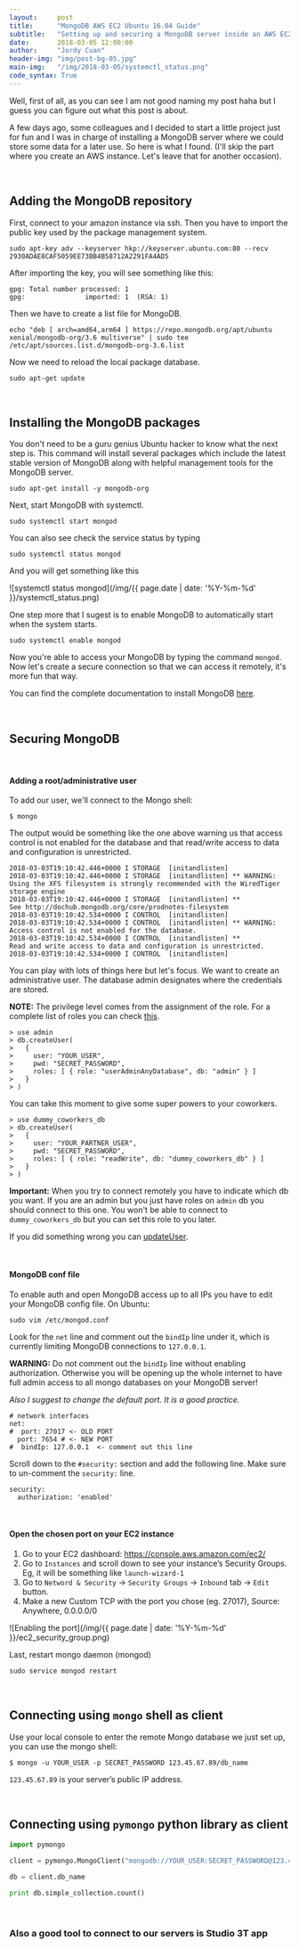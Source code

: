 ```yaml
---
layout:     post
title:      "MongoDB AWS EC2 Ubuntu 16.04 Guide"
subtitle:   "Setting up and securing a MongoDB server inside an AWS EC2 ubuntu instance to access it remotely."
date:       2018-03-05 12:00:00
author:     "Jordy Cuan"
header-img: "img/post-bg-05.jpg"
main-img:   "/img/2018-03-05/systemctl_status.png"
code_syntax: True
---
```


Well, first of all, as you can see I am not good naming my post haha but I guess you can figure out what this post is about.

A few days ago, some colleagues and I decided to start a little project just for fun and I was in charge of installing a MongoDB server where we could store some data for a later use. So here is what I found. (I'll skip the part where you create an AWS instance. Let's leave that for another occasion).


&nbsp;
## Adding the MongoDB repository

First, connect to your amazon instance via ssh. Then you have to import the public key used by the package management system.

```shell
sudo apt-key adv --keyserver hkp://keyserver.ubuntu.com:80 --recv 2930ADAE8CAF5059EE73BB4B58712A2291FA4AD5
```

After importing the key, you will see something like this:

```shell
gpg: Total number processed: 1
gpg:               imported: 1  (RSA: 1)
```

Then we have to create a list file for MongoDB.

```shell
echo "deb [ arch=amd64,arm64 ] https://repo.mongodb.org/apt/ubuntu xenial/mongodb-org/3.6 multiverse" | sudo tee /etc/apt/sources.list.d/mongodb-org-3.6.list
```

Now we need to reload the local package database.

```shell
sudo apt-get update
```

&nbsp;
## Installing the MongoDB packages

You don't need to be a guru genius Ubuntu hacker to know what the next step is. This command will install several packages which include the latest stable version of MongoDB along with helpful management tools for the MongoDB server.

```shell
sudo apt-get install -y mongodb-org
```

Next, start MongoDB with systemctl.

```shell
sudo systemctl start mongod
```

You can also see check the service status by typing

```shell
sudo systemctl status mongod
```

And you will get something like this

![systemctl status mongod](/img/{{ page.date | date: '%Y-%m-%d' }}/systemctl_status.png)

One step more that I sugest is to enable MongoDB to automatically start when the system starts.

```shell
sudo systemctl enable mongod
```

Now you're able to access your MongoDB by typing the command `mongod`. Now let's create a secure connection so that we can access it remotely, it's more fun that way.

You can find the complete documentation to install MongoDB [here](https://docs.mongodb.com/manual/tutorial/install-mongodb-on-ubuntu/).

&nbsp;
## Securing MongoDB
&nbsp;
#### Adding a root/administrative user

To add our user, we'll connect to the Mongo shell:

```shell
$ mongo
```

The output would be something like the one above warning us that access control is not enabled for the database and that read/write access to data and configuration is unrestricted.

```shell
2018-03-03T19:10:42.446+0000 I STORAGE  [initandlisten]
2018-03-03T19:10:42.446+0000 I STORAGE  [initandlisten] ** WARNING: Using the XFS filesystem is strongly recommended with the WiredTiger storage engine
2018-03-03T19:10:42.446+0000 I STORAGE  [initandlisten] **          See http://dochub.mongodb.org/core/prodnotes-filesystem
2018-03-03T19:10:42.534+0000 I CONTROL  [initandlisten]
2018-03-03T19:10:42.534+0000 I CONTROL  [initandlisten] ** WARNING: Access control is not enabled for the database.
2018-03-03T19:10:42.534+0000 I CONTROL  [initandlisten] **          Read and write access to data and configuration is unrestricted.
2018-03-03T19:10:42.534+0000 I CONTROL  [initandlisten]
```

You can play with lots of things here but let's focus. We want to create an administrative user. The database admin designates where the credentials are stored.

**NOTE:** The privilege level comes from the assignment of the role. For a complete list of roles you can check [this](https://docs.mongodb.com/manual/reference/built-in-roles/).

```shell
> use admin
> db.createUser(
>   {
>     user: "YOUR_USER",
>     pwd: "SECRET_PASSWORD",
>     roles: [ { role: "userAdminAnyDatabase", db: "admin" } ]
>   }
> )
```

You can take this moment to give some super powers to your coworkers.

```shell
> use dummy_coworkers_db
> db.createUser(
>   {
>     user: "YOUR_PARTNER_USER",
>     pwd: "SECRET_PASSWORD",
>     roles: [ { role: "readWrite", db: "dummy_coworkers_db" } ]
>   }
> )
```

**Important:** When you try to connect remotely you have to indicate which db you want. If you are an admin but you just have roles on `admin` db you should connect to this one. You won't be able to connect to `dummy_coworkers_db` but you can set this role to you later.

If you did something wrong you can [updateUser](https://docs.mongodb.com/manual/reference/method/db.updateUser/).


&nbsp;
#### MongoDB conf file

To enable auth and open MongoDB access up to all IPs you have to edit your MongoDB config file. On Ubuntu:

```shell
sudo vim /etc/mongod.conf
```

Look for the `net` line and comment out the `bindIp` line under it, which is currently limiting MongoDB connections to `127.0.0.1`.

**WARNING:** Do not comment out the `bindIp` line without enabling authorization. Otherwise you will be opening up the whole internet to have full admin access to all mongo databases on your MongoDB server!

*Also I suggest to change the default port. It is a good practice.*

```shell
# network interfaces
net:
#  port: 27017 <- OLD PORT
  port: 7654 # <- NEW PORT
#  bindIp: 127.0.0.1  <- comment out this line
```

Scroll down to the `#security:` section and add the following line. Make sure to un-comment the `security:` line.

```shell
security:
  authorization: 'enabled'
```

&nbsp;
#### Open the chosen port on your EC2 instance

1. Go to your EC2 dashboard: https://console.aws.amazon.com/ec2/
2. Go to `Instances` and scroll down to see your instance’s Security Groups. Eg, it will be something like `launch-wizard-1`
3. Go to `Netword & Security` -> `Security Groups` -> `Inbound` tab -> `Edit` button.
4. Make a new Custom TCP with the port you chose (eg. 27017), Source: Anywhere, 0.0.0.0/0

![Enabling the port](/img/{{ page.date | date: '%Y-%m-%d' }}/ec2_security_group.png)


Last, restart mongo daemon (mongod)

```shell
sudo service mongod restart
```


&nbsp;
## Connecting using `mongo` shell as client

Use your local console to enter the remote Mongo database we just set up, you can use the mongo shell:

```shell
$ mongo -u YOUR_USER -p SECRET_PASSWORD 123.45.67.89/db_name
```

`123.45.67.89` is your server’s public IP address.


&nbsp;
## Connecting using `pymongo` python library as client

```python
import pymongo

client = pymongo.MongoClient("mongodb://YOUR_USER:SECRET_PASSWORD@123.45.67.89:7654/db_name") # 7654 is the port we have defined before

db = client.db_name

print db.simple_collection.count()
```

&nbsp;

### Also a good tool to connect to our servers is Studio 3T app
